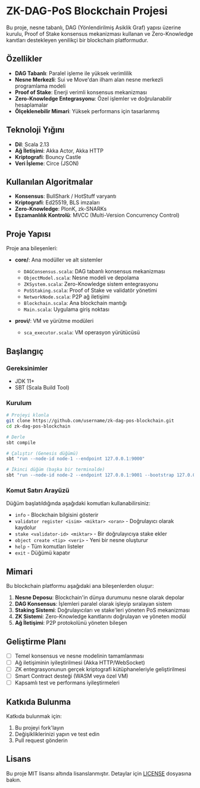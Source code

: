# ZK-DAG-PoS Blockchain Projesi

Bu proje, nesne tabanlı, DAG (Yönlendirilmiş Asiklik Graf) yapısı üzerine kurulu, Proof of Stake konsensus mekanizması kullanan ve Zero-Knowledge kanıtları destekleyen yenilikçi bir blockchain platformudur.

## Özellikler

- **DAG Tabanlı**: Paralel işleme ile yüksek verimlilik
- **Nesne Merkezli**: Sui ve Move'dan ilham alan nesne merkezli programlama modeli
- **Proof of Stake**: Enerji verimli konsensus mekanizması
- **Zero-Knowledge Entegrasyonu**: Özel işlemler ve doğrulanabilir hesaplamalar
- **Ölçeklenebilir Mimari**: Yüksek performans için tasarlanmış

## Teknoloji Yığını

- **Dil**: Scala 2.13
- **Ağ İletişimi**: Akka Actor, Akka HTTP
- **Kriptografi**: Bouncy Castle
- **Veri İşleme**: Circe (JSON)

## Kullanılan Algoritmalar

- **Konsensus**: BullShark / HotStuff varyantı
- **Kriptografi**: Ed25519, BLS imzaları
- **Zero-Knowledge**: PlonK, zk-SNARKs
- **Eşzamanlılık Kontrolü**: MVCC (Multi-Version Concurrency Control)

## Proje Yapısı

Proje ana bileşenleri:

- **core/**: Ana modüller ve alt sistemler

  - `DAGConsensus.scala`: DAG tabanlı konsensus mekanizması
  - `ObjectModel.scala`: Nesne modeli ve depolama
  - `ZKSystem.scala`: Zero-Knowledge sistem entegrasyonu
  - `PoSStaking.scala`: Proof of Stake ve validatör yönetimi
  - `NetworkNode.scala`: P2P ağ iletişimi
  - `Blockchain.scala`: Ana blockchain mantığı
  - `Main.scala`: Uygulama giriş noktası

- **provi/**: VM ve yürütme modüleri
  - `sca_executor.scala`: VM operasyon yürütücüsü

## Başlangıç

### Gereksinimler

- JDK 11+
- SBT (Scala Build Tool)

### Kurulum

```bash
# Projeyi klonla
git clone https://github.com/username/zk-dag-pos-blockchain.git
cd zk-dag-pos-blockchain

# Derle
sbt compile

# Çalıştır (Genesis düğümü)
sbt "run --node-id node-1 --endpoint 127.0.0.1:9000"

# İkinci düğüm (başka bir terminalde)
sbt "run --node-id node-2 --endpoint 127.0.0.1:9001 --bootstrap 127.0.0.1:9000"
```

### Komut Satırı Arayüzü

Düğüm başlatıldığında aşağıdaki komutları kullanabilirsiniz:

- `info` - Blockchain bilgisini gösterir
- `validator register <isim> <miktar> <oran>` - Doğrulayıcı olarak kaydolur
- `stake <validator-id> <miktar>` - Bir doğrulayıcıya stake ekler
- `object create <tip> <veri>` - Yeni bir nesne oluşturur
- `help` - Tüm komutları listeler
- `exit` - Düğümü kapatır

## Mimari

Bu blockchain platformu aşağıdaki ana bileşenlerden oluşur:

1. **Nesne Deposu**: Blockchain'in dünya durumunu nesne olarak depolar
2. **DAG Konsensus**: İşlemleri paralel olarak işleyip sıralayan sistem
3. **Staking Sistemi**: Doğrulayıcıları ve stake'leri yöneten PoS mekanizması
4. **ZK Sistemi**: Zero-Knowledge kanıtlarını doğrulayan ve yöneten modül
5. **Ağ İletişimi**: P2P protokolünü yöneten bileşen

## Geliştirme Planı

- [ ] Temel konsensus ve nesne modelinin tamamlanması
- [ ] Ağ iletişiminin iyileştirilmesi (Akka HTTP/WebSocket)
- [ ] ZK entegrasyonunun gerçek kriptografi kütüphaneleriyle geliştirilmesi
- [ ] Smart Contract desteği (WASM veya özel VM)
- [ ] Kapsamlı test ve performans iyileştirmeleri

## Katkıda Bulunma

Katkıda bulunmak için:

1. Bu projeyi fork'layın
2. Değişikliklerinizi yapın ve test edin
3. Pull request gönderin

## Lisans

Bu proje MIT lisansı altında lisanslanmıştır. Detaylar için [LICENSE](LICENSE) dosyasına bakın.
